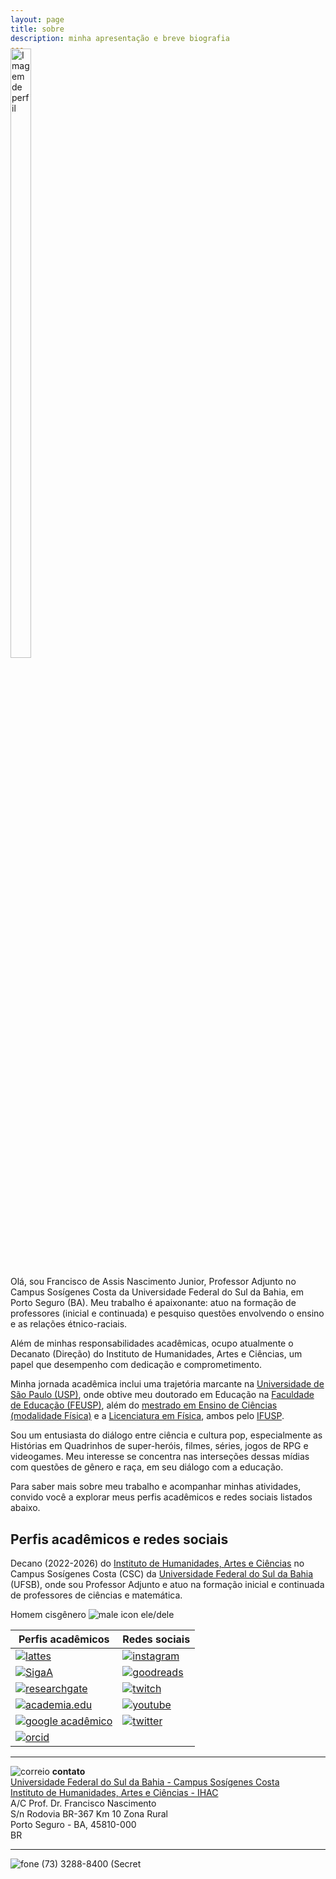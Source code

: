 ```yaml
---
layout: page
title: sobre
description: minha apresentação e breve biografia
---
```


<div style="position: relative; display: inline-block; margin-top: -20px;">
  <img src="https://itxesco.github.io/imagens/perfil/perfil_2.jpg" alt="Imagem de perfil" style="width: 50%;">
</div>

Olá, sou Francisco de Assis Nascimento Junior, Professor Adjunto no Campus Sosígenes Costa da Universidade Federal do Sul da Bahia, em Porto Seguro (BA). Meu trabalho é apaixonante: atuo na formação de professores (inicial e continuada) e pesquiso questões envolvendo o ensino e as relações étnico-raciais.

Além de minhas responsabilidades acadêmicas, ocupo atualmente o Decanato (Direção) do Instituto de Humanidades, Artes e Ciências, um papel que desempenho com dedicação e comprometimento.

Minha jornada acadêmica inclui uma trajetória marcante na [Universidade de São Paulo (USP)](https://www5.usp.br/), onde obtive meu doutorado em Educação na [Faculdade de Educação (FEUSP)](https://www4.fe.usp.br/), além do [mestrado em Ensino de Ciências (modalidade Física)](https://portal.if.usp.br/piec/) e a [Licenciatura em Física](https://portal.if.usp.br/cg/licenciatura-em-fisica), ambos pelo [IFUSP](https://portal.if.usp.br/ifusp/).

Sou um entusiasta do diálogo entre ciência e cultura pop, especialmente as Histórias em Quadrinhos de super-heróis, filmes, séries, jogos de RPG e videogames. Meu interesse se concentra nas interseções dessas mídias com questões de gênero e raça, em seu diálogo com a educação.

Para saber mais sobre meu trabalho e acompanhar minhas atividades, convido você a explorar meus perfis acadêmicos e redes sociais listados abaixo.

## Perfis acadêmicos e redes sociais

Decano (2022-2026) do [Instituto de Humanidades, Artes e Ciências](https://www.ufsb.edu.br/ihac/) no Campus Sosígenes Costa (CSC) da [Universidade Federal do Sul da Bahia](https://ufsb.edu.br/) (UFSB), onde sou Professor Adjunto e atuo na formação inicial e continuada de professores de ciências e matemática.

Homem cisgênero ![male icon](https://itxesco.github.io/imagens/icones/icons16/male-icon.png) ele/dele

| Perfis acadêmicos                                               | Redes sociais                                                        |
|------------------------------------------------------------------|----------------------------------------------------------------------|
| [![lattes](https://itxesco.github.io/imagens/icones/icons16/lattes-icon.png)](http://lattes.cnpq.br/1942359141745184)         | [![instagram](https://itxesco.github.io/imagens/icones/icons16/instagram-icon.png)](https://www.instagram.com/gtf.nascimento) |
| [![SigaA](https://itxesco.github.io/imagens/icones/icons16/ufsb-icon.jpg)](https://sig.ufsb.edu.br/sigaa/public/docente/portal.jsf?siape=1085938) | [![goodreads](https://itxesco.github.io/imagens/icones/icons16/goodreads-icon.png)](https://www.goodreads.com/user/show/51497119-francisco-nascimento) |
| [![researchgate](https://itxesco.github.io/imagens/icones/icons16/researchgate-icon.png)](https://www.researchgate.net/profile/Francisco_Nascimento24) | [![twitch](https://itxesco.github.io/imagens/icones/icons16/twitch-icon.png)](https://twitch.tv/itxesco) |
| [![academia.edu](https://itxesco.github.io/imagens/icones/icons16/academia-edu-icon.png)](https://ufsb.academia.edu/FranciscoNascimento) | [![youtube](https://itxesco.github.io/imagens/icones/icons16/youtube-icon.png)](https://www.youtube.com/channel/UCqWEN6uuwiohJY8qv9e7Ddg) |
| [![google acadêmico](https://itxesco.github.io/imagens/icones/icons16/google-scholar-icon.png)](https://scholar.google.com.br/citations?user=H8peemwAAAAJ&hl=en) | [![twitter](https://itxesco.github.io/imagens/icones/icons16/twitter-icon.png)](https://twitter.com/itxesco) |
| [![orcid](https://itxesco.github.io/imagens/icones/icons16/orcid-icon.png)](https://orcid.org/0000-0003-0587-8392)               |                                                                      |

---

![correio](https://itxesco.github.io/imagens/icones/icons16/correio-icon.png) **contato**  
[Universidade Federal do Sul da Bahia - Campus Sosígenes Costa](https://ufsb.edu.br)  
[Instituto de Humanidades, Artes e Ciências - IHAC](https://www.ufsb.edu.br/ihac/ihac-csc)  
A/C Prof. Dr. Francisco Nascimento  
S/n Rodovia BR-367 Km 10 Zona Rural  
Porto Seguro - BA, 45810-000  
BR

---

![fone](https://itxesco.github.io/imagens/icones/icons16/phone-icon.png) (73) 3288-8400 (Secret
